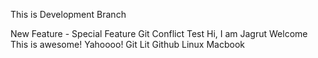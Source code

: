 This is Development Branch

New Feature - Special Feature
Git Conflict Test
Hi,
I am Jagrut
Welcome
This is awesome!
Yahoooo!
Git Lit
Github
Linux
Macbook
